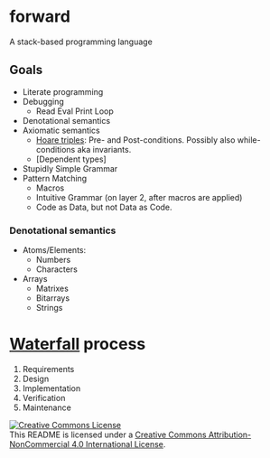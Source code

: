 # forward
A stack-based programming language

## Goals
- Literate programming
- Debugging
  - Read Eval Print Loop
- Denotational semantics
- Axiomatic semantics
  - [Hoare triples]: Pre- and Post-conditions. Possibly also while-conditions aka invariants.
  - [Dependent types]
- Stupidly Simple Grammar
- Pattern Matching
  - Macros
  - Intuitive Grammar (on layer 2, after macros are applied)
  - Code as Data, but not Data as Code.

### Denotational semantics

- Atoms/Elements:
  - Numbers
  - Characters
- Arrays
  - Matrixes
  - Bitarrays
  - Strings

# [Waterfall] process

1. Requirements
2. Design
3. Implementation
4. Verification
5. Maintenance 




[Hoare triples]: https://en.wikipedia.org/wiki/Hoare_logic#Hoare_triple
[Waterfall]: https://en.wikipedia.org/wiki/Waterfall_model#Model
[Dependent type]: https://en.wikipedia.org/wiki/Dependent_type

<a rel="license" href="http://creativecommons.org/licenses/by-nc/4.0/"><img alt="Creative Commons License" style="border-width:0" src="https://i.creativecommons.org/l/by-nc/4.0/88x31.png" /></a><br />This README is licensed under a <a rel="license" href="http://creativecommons.org/licenses/by-nc/4.0/">Creative Commons Attribution-NonCommercial 4.0 International License</a>.

